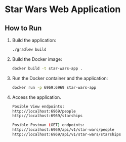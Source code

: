 # Star Wars Web Application

## How to Run

1. Build the application:
   ```sh
   ./gradlew build
    ```

2. Build the Docker image:
   ```sh
   docker build -t star-wars-app .
    ```

3. Run the Docker container and the application:
   ```sh
   docker run -p 6969:6969 star-wars-app
    ```

4. Access the application.
   ```sh
   Posible View endpoints:
   http://localhost:6969/people
   http://localhost:6969/starships
    ```
    ```sh
   Posible Postman (GET) endpoints:
   http://localhost:6969/api/v1/star-wars/people
   http://localhost:6969/api/v1/star-wars/starships
    ```